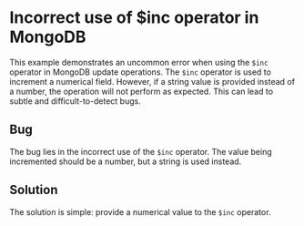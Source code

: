 # Incorrect use of $inc operator in MongoDB
This example demonstrates an uncommon error when using the `$inc` operator in MongoDB update operations.  The `$inc` operator is used to increment a numerical field.  However, if a string value is provided instead of a number, the operation will not perform as expected. This can lead to subtle and difficult-to-detect bugs.

## Bug
The bug lies in the incorrect use of the `$inc` operator.  The value being incremented should be a number, but a string is used instead.

## Solution
The solution is simple: provide a numerical value to the `$inc` operator.

